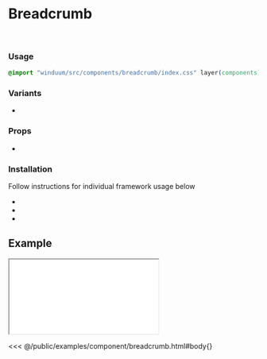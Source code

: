 # Breadcrumb
<br>
<ViewSourceGh href="https://github.com/winduum/winduum/blob/main/src/components/breadcrumb" />

### Usage

```css
@import "winduum/src/components/breadcrumb/index.css" layer(components);
```

### Variants
* <LinkGh name="default" path="components/breadcrumb" />

### Props
* <LinkGh name="default-props" path="components/breadcrumb" />

### Installation
Follow instructions for individual framework usage below

* <LinkGh name="winduum" url="https://github.com/winduum/winduum/blob/main/src/components/breadcrumb" />
* <LinkGh name="winduum-vue" url="https://github.com/winduum/winduum-vue/blob/main/src/components/breadcrumb" />
* <LinkGh name="winduum-react" url="https://github.com/winduum/winduum-react/blob/main/src/components/breadcrumb" />

## Example

<iframe onload="this.style.visibility = 'visible';" src="/examples/component/breadcrumb.html"></iframe>

<<< @/public/examples/component/breadcrumb.html#body{}
